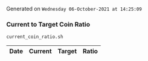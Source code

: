 Generated on `Wednesday 06-October-2021 at 14:25:09`

### Current to Target Coin Ratio
`current_coin_ratio.sh`

Date|Current|Target|Ratio
---|---|---|---
